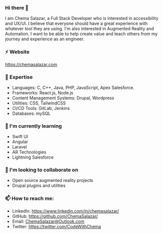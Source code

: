 ### Hi there 👋

I am Chema Salazar, a Full Stack Developer who is interested in accessibility and UX/UI. I believe that everyone should have a great experience with whatever tool they are using. I'm also interested in Augmented Reality and Automation. I want to be able to help create value and teach others from my journey and experience as an engineer. 

### ⚡ Website
https://chemasalazar.com

### 🔭 Expertise

- Languages: C, C++, Java, PHP, JavaScript, Apex Salesforce.
- Frameworks: React.js, Node.js
- Content Management Systems: Drupal, Wordpress
- Utilities: CSS, TailwindCSS
- CI/CD Tools: GitLab, Jenkins
- Databases: mySQL

### 🌱 I'm currently learning

- Swift UI
- Angular
- Laravel
- AR Technologies
- Lightning Salesforce

### 👯 I'm looking to collaborate on

- Open source augmented reality projects
- Drupal plugins and utilities

### 📫 How to reach me:

- LinkedIn: https://www.linkedin.com/in/chemasalazar/
- GitHub: https://github.com/ChemaSalazar/ 
- Email: ChemaSalazar@Outlook.com 
- Twitter: https://twitter.com/CodeWithChema

<!--
**ChemaSalazar/ChemaSalazar** is a ✨ _special_ ✨ repository because its `README.md` (this file) appears on your GitHub profile.

Here are some ideas to get you started:

- 🔭 I’m currently working on ...
- 🌱 I’m currently learning ...
- 👯 I’m looking to collaborate on ...
- 🤔 I’m looking for help with ...
- 💬 Ask me about ...
- 📫 How to reach me: ...
- 😄 Pronouns: ...
- ⚡ Fun fact: ...
-->
